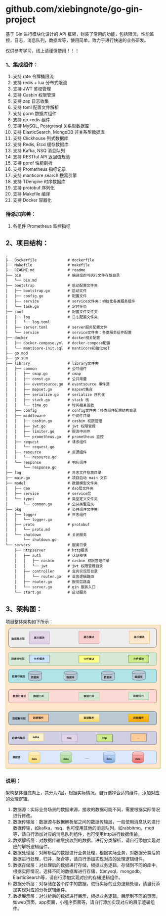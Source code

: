 # github.com/xiebingnote/go-gin-project

基于 Gin 进行模块化设计的 API 框架，封装了常用的功能，包括限流，性能监控，日志，消息队列，数据库等，使用简单，致力于进行快速的业务研发。

仅供参考学习，线上请谨慎使用！！！

### 1、集成组件：

1. 支持 rate 令牌桶限流
2. 支持 redis + lua 分布式限流
3. 支持 JWT 鉴权管理
4. 支持 Casbin 权限管理
5. 支持 zap 日志收集
6. 支持 toml 配置文件解析
7. 支持 gorm 数据库组件
8. 支持 go-redis 组件
9. 支持 MySQL, Postgresql 关系型数据库
10. 支持 ElasticSearch, MongoDB 非关系型数据库
11. 支持 Clickhouse 列式数据库
12. 支持 Redis, Etcd 缓存数据库
13. 支持 Kafka, NSQ 消息队列
14. 支持 RESTful API 返回值规范
15. 支持 pprof 性能剖析
16. 支持 Prometheus 指标记录
17. 支持 manticore search 搜索引擎
18. 支持 TDengine 时序数据库
19. 支持 protobuf 序列化
20. 支持 Makefile 编译
21. 支持 Docker 容器化

### 待添加完善：

1. 各组件 Prometheus 监控指标

## 2、项目结构：
    .
    ├── Dockerfile              # dockerfile
    ├── Makefile                # makefile
    ├── README.md               # readme
    ├── bin                     # 编译后的可执行文件存放目录    
    │   └── bin.md
    ├── bootstrap               # 启动配置文件夹
    │   ├── bootstrap.go        # 启动文件
    │   ├── config.go           # 配置文件
    │   ├── service             # service文件夹：初始化各类服务组件
    │   └── task.go             # 定时任务
    ├── conf                    # 配置文件文件夹
    │   ├── log                 # 日志配置文件夹
    │   │   └── log.toml
    │   ├── server.toml         # server服务配置文件
    │   └── service             # service文件夹：各类服务组件配置
    ├── docker                  # docker相关配置
    │   ├── docker-compose.yml  # docker-compose配置
    │   └── manticore-init.sql  # manticore初始化sql
    ├── go.mod
    ├── go.sum
    ├── library                 # library文件夹
    │   ├── common              # 公共组件
    │   │   ├── cmap.go         # cmap
    │   │   ├── const.go        # 公共常量
    │   │   ├── eventsource.go  # eventsource 事件源
    │   │   ├── mapset.go       # mapset集合
    │   │   ├── serialize.go    # serialize 序列化
    │   │   ├── stack.go        # stack 栈
    │   │   └── time.go         # 时间相关函数
    │   ├── config              # config文件夹：各类组件配置结构目录
    │   ├── middleware          # 中间件目录
    │   │   ├── casbin.go       # casbin 权限管理
    │   │   ├── jwt.go          # jwt 权限管理
    │   │   ├── limiter.go      # 限流中间件
    │   │   └── prometheus.go   # prometheus 监控
    │   ├── request             # 请求组件
    │   │   └── request.go
    │   ├── resource            # 资源组件
    │   │   └── resource.go
    │   └── response            # 响应组件
    │       └── response.go
    ├── log                     # 日志文件存放目录
    ├── main.go                 # 项目启动 main 文件
    ├── model                   # 数据模型文件夹
    │   ├── dao                 # dao层文件夹
    │   ├── service             # service层
    │   └── types               # 类型定义文件夹
    │       └── common.go       # 公共类型定义
    ├── pkg                     # 公共组件文件夹
    │   ├── logger              # 日志组件
    │   │   └── logger.go
    │   ├── proto               # protobuf
    │   │   └── proto.md
    │   └── shutdown            # 关闭服务
    │       └── shutdown.go
    └── servers                 # 服务目录
        ├── httpserver          # http服务
        │   ├── auth            # 认证模块
        │   │   ├── casbin      # casbin 权限管理目录
        │   │   └── jwt         # jwt 权限管理目录
        │   ├── controller      # 业务实现层目录
        │   │   └── router.go   # 业务逻辑路由
        │   ├── router.go       # 服务层路由
        │   └── server.go       # gin 服务入口
        └── start.go            # 启动服务

## 3、架构图：

项目整体架构如下所示：
![img.png](img.png)

### 说明：

架构整体自底向上，共分为7层，根据实际情况，自行选择合适的组件，添加对应的处理逻辑。

1. 数据源：实际业务场景的数据来源，接收的数据可能不同，需要根据实际情况进行修改。
2. 数据传输层：数据源与数据解析层之间的数据传输层，一般使用消息队列进行数据传输，如kafka，nsq，也可使用其他的消息队列，如rabbitmq，mqtt等，请自行添加对应的消息队列组件，也可使用http进行数据传输。
3. 数据解析层：对数据传输层接收到的数据，进行分类解析，请自行添加实现对应的解析逻辑组件。
4. 数据处理层：对解析后的数据进行业务处理，根据实际业务，对数据分类后的数据进行处理，归并，聚合等，请自行添加实现对应的处理逻辑组件。
5. 数据存储层：对处理后的数据进行存储，根据业务逻辑，存储到不同的库中，根据实际情况，选择不同的数据库进行存储，如mysql，mongodb，ElasticSearch等，请自行添加实现对应的存储逻辑组件。
6. 数据分析层：对存储在各个库中的数据，进行实际的业务逻辑处理，请自行添加实现对应的分析逻辑组件。
7. 数据展示层：对分析后的数据进行展示，根据业务逻辑，展示到不同的页面，如web页面，app页面，小程序页面等，请自行添加实现对应的展示逻辑组件。